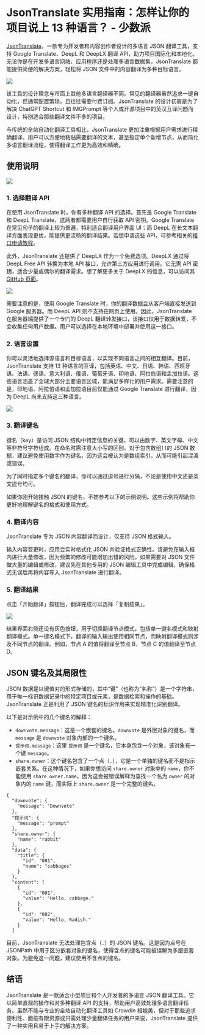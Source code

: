 

# JsonTranslate 实用指南：怎样让你的项目说上 13 种语言？ - 少数派

[JsonTranslate](https://sspai.com/link?target=https%3A%2F%2Ftools.newzone.top%2Fjson-translate)，一款专为开发者和内容创作者设计的多语言 JSON 翻译工具，支持 Google Translate、DeepL 和 DeepLX 翻译 API，助力项目国际化和本地化。无论你是在开发多语言网站、应用程序还是处理多语言数据集，JsonTranslate 都能提供简便的解决方案，轻松将 JSON 文件中的内容翻译为多种目标语言。

![](assets/1703640883-0f7acafa959725bd611451a418b3c28d.png)

该工具的设计理念与市面上其他多语言翻译器不同。常见的翻译器虽然追求一键自动化，但通常配置繁琐，且往往需要付费订阅。JsonTranslate 的设计初衷是为了解决 ChatGPT Shortcut 和 IMGPrompt 等个人或开源项目中的英汉互译问题而设计，特别适合那些翻译文件不多的项目。

与传统的全站自动化翻译工具相比，JsonTranslate 更加注重根据用户需求进行精确翻译。用户可以方便地粘贴需要翻译的文本，甚至指定单个新增节点，从而简化多语言翻译流程，使得翻译工作更为高效和精确。

## 使用说明

![](assets/1703640883-7baadb1a086851ca7c80152c869b127c.gif)

### 1\. 选择翻译 API

在使用 JsonTranslate 时，你有多种翻译 API 的选择。首先是 Google Translate 和 DeepL Translate，这两者都需要用户自行获取 API 密钥。Google Translate 在常见句子的翻译上较为普遍，特别适合翻译用户界面 UI；而 DeepL 在长文本翻译方面表现更优，能提供更流畅的翻译结果。若想申请这些 API，可参考相关的[接口申请教程](https://sspai.com/link?target=https%3A%2F%2Fdocs.easyuseai.com%2Fplatform%2Ftranslate%2Fgoogle_fanyi.html)。

此外，JsonTranslate 还提供了 DeepLX 作为一个免费选项。DeepLX 通过将 DeepL Free API 转换为本地 API 接口，允许第三方应用进行调用。它无需 API 密钥，适合少量或偶尔的翻译需求。想了解更多关于 DeepLX 的信息，可以访问其 [GitHub 页面](https://sspai.com/link?target=https%3A%2F%2Fgithub.com%2FOwO-Network%2FDeepLX%2F)。

![](assets/1703640883-3a0491cd8f281f48a0e23428cfcbcd45.png)

需要注意的是，使用 Google Translate 时，你的翻译数据会从客户端直接发送到 Google 服务器。而 DeepL API 则不支持在网页上使用。因此，JsonTranslate 在服务器端提供了一个专门的 DeepL 翻译转发接口，该接口仅用于数据转发，不会收集任何用户数据。用户可以选择在本地环境中部署并使用这一接口。

### 2\. 语言设置

你可以灵活地选择源语言和目标语言，以实现不同语言之间的相互翻译。目前，JsonTranslate 支持 13 种语言的互译，包括英语、中文、日语、韩语、西班牙语、法语、德语、意大利语、俄语、葡萄牙语、印地语、阿拉伯语和孟加拉语。这些语言涵盖了全球大部分主要语言区域，能满足多样化的用户需求。需要注意的是，印地语、阿拉伯语和孟加拉语目前仅能通过 Google Translate 进行翻译，因为 DeepL 尚未支持这三种语言。

![](assets/1703640883-093e1c33b92649f019a8a9e9556afac1.png)

### 3\. 翻译键名

键名（key）是访问 JSON 结构中特定信息的关键，可以由数字、英文字母、中文等非符号字符组成。在命名时需注意大小写的区别。对于包含数组`[]`的 JSON 数据，建议避免使用数字作为键名，因为这会被认为是数组索引，从而可能引起混淆或错误。

为了同时指定多个键名的翻译，你可以通过逗号进行分隔，不论是使用中文还是英文逗号均可。

如果你刚开始接触 JSON 的键名，不妨参考以下的示例说明。这些示例将帮助你更好地理解键名的格式和使用方式。

### 4\. 翻译内容

JsonTranslate 专为 JSON 内容翻译而设计，仅支持 JSON 格式输入。

输入内容变更时，应用会实时格式化 JSON 并验证格式正确性。请避免在输入框内进行大量修改，因为频繁的修改可能增加出错的风险。如果需要对 JSON 文件做大量的编辑或修改，建议先在其他专用的 JSON 编辑工具中完成编辑，确保格式无误后再将内容导入 JsonTranslate 进行翻译。

### 5\. 翻译结果

点击「开始翻译」按钮后，翻译完成可以选择「复制结果」。

![](assets/1703640883-443768acb5e567769cb148b572ac8958.png)

结果界面右侧还设有灰色按钮，用于切换翻译节点模式，包括单一键名模式和映射翻译模式。单一键名模式下，翻译的输入输出使用相同节点，而映射翻译模式则涉及不同节点的翻译。例如，节点 A 的值将翻译至节点 B，节点 C 的值翻译至节点 D。

## JSON 键名及其局限性

JSON 数据是以键值对的形式存储的，其中“键”（也称为“名称”）是一个字符串，用于唯一标识数据记录中的特定项目或元素，是数据检索和操作的基础。JsonTranslate 正是利用了 JSON 键名的标识作用来实现精准化识别翻译。

以下是对示例中的几个键名的解释：

-   `downvote.message`：这是一个嵌套的键名。`downvote` 是外层对象的键名，而 `message` 是 `downvote` 对象内部的一个键名。
-   `提示词.message`：这里 `提示词` 是一个键名，它本身包含一个对象，该对象有一个键 `message`。
-   `share.owner`：这个键名包含了一个点（`.`），它是一个单独的键名而不是指示嵌套关系。在这种情况下，如果你想访问 `share.owner` 对象中的 `name`，你不能使用 `share.owner.name`，因为这会被错误解释为查找一个名为 `owner` 的对象内的 `name` 键，而实际上 `share.owner` 是一个完整的键名。

```null
{
  "downvote": {
    "message": "Downvote"
  },
  "提示词": {
    "message": "prompt"
  },
  "share.owner": {
    "name": "rabbit"
  },
  "data": {
    "title": {
      "id": "001",
      "name": "cabbages"
    }
  },
  "content": [
    {
      "id": "001",
      "value": "Hello, cabbage."
    },
    {
      "id": "002",
      "value": "Hello, Radish."
    }
  ]
```

目前，JsonTranslate 无法处理包含点（`.`）的 JSON 键名。这是因为点号在 JSONPath 中用于区分嵌套对象的键名，使得含点的键名可能被误解为多层嵌套对象。为避免这一问题，建议使用不含点的键名。

## 结语

JsonTranslate 是一款适合小型项目和个人开发者的多语言 JSON 翻译工具。它以简单直观的操作和对多种翻译 API 的支持，帮助用户高效处理多语言翻译任务。虽然不能与专业的全站自动化翻译工具如 Crowdin 相媲美，但对于那些追求便利性、面临有限资源或只需处理少量翻译任务的用户来说，JsonTranslate 提供了一种实用且易于上手的解决方案。
